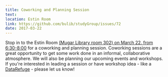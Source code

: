 ```yaml
---
title: Coworking and Planning Session
text: 
location: Estin Room
link: https://github.com/bulib/studyGroup/issues/72
date: 2017-03-22
---
```


Stop in to the Estin Room [(Mugar Library room 302) on March 22. from 6:30-8:00](https://github.com/bulib/studyGroup/issues/72) for a coworking and planning session. Coworking sessions are a great opportunity to get some work done in an informal, collaborative atmosphere. We will also be planning our upcoming events and workshops. If you're interested in leading a session or have workshop idea - like a [DataRefuge](http://www.ppehlab.org/) - please let us know! 